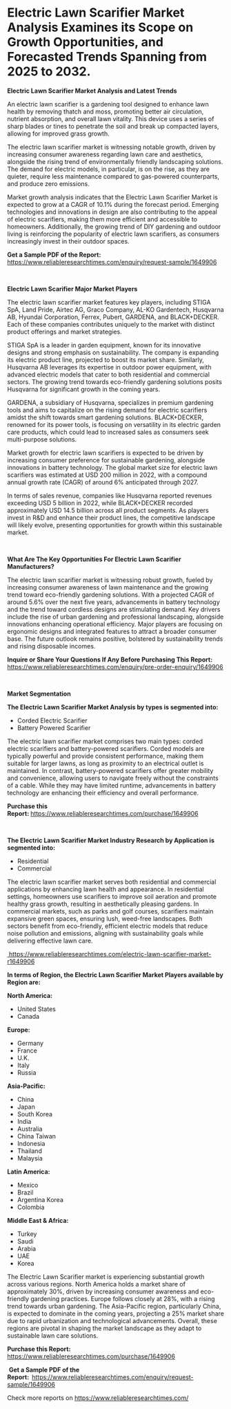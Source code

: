 <p><h1>Electric Lawn Scarifier Market Analysis Examines its Scope on Growth Opportunities, and Forecasted Trends Spanning from 2025 to 2032.</h1></p><p><strong>Electric Lawn Scarifier Market Analysis and Latest Trends</strong></p>
<p><p>An electric lawn scarifier is a gardening tool designed to enhance lawn health by removing thatch and moss, promoting better air circulation, nutrient absorption, and overall lawn vitality. This device uses a series of sharp blades or tines to penetrate the soil and break up compacted layers, allowing for improved grass growth.</p><p>The electric lawn scarifier market is witnessing notable growth, driven by increasing consumer awareness regarding lawn care and aesthetics, alongside the rising trend of environmentally friendly landscaping solutions. The demand for electric models, in particular, is on the rise, as they are quieter, require less maintenance compared to gas-powered counterparts, and produce zero emissions. </p><p>Market growth analysis indicates that the Electric Lawn Scarifier Market is expected to grow at a CAGR of 10.1% during the forecast period. Emerging technologies and innovations in design are also contributing to the appeal of electric scarifiers, making them more efficient and accessible to homeowners. Additionally, the growing trend of DIY gardening and outdoor living is reinforcing the popularity of electric lawn scarifiers, as consumers increasingly invest in their outdoor spaces.</p></p>
<p><strong>Get a Sample PDF of the Report:&nbsp;</strong> <a href="https://www.reliableresearchtimes.com/enquiry/request-sample/1649906?utm_campaign=3576&utm_medium=2&utm_source=Github&utm_content=ia&utm_term=08042025&utm_id=electric-lawn-scarifier">https://www.reliableresearchtimes.com/enquiry/request-sample/1649906</a></p>
<p>&nbsp;</p>
<p><strong>Electric Lawn Scarifier Major Market Players</strong></p>
<p><p>The electric lawn scarifier market features key players, including STIGA SpA, Land Pride, Airtec AG, Graco Company, AL-KO Gardentech, Husqvarna AB, Hyundai Corporation, Ferrex, Pubert, GARDENA, and BLACK+DECKER. Each of these companies contributes uniquely to the market with distinct product offerings and market strategies.</p><p>STIGA SpA is a leader in garden equipment, known for its innovative designs and strong emphasis on sustainability. The company is expanding its electric product line, projected to boost its market share. Similarly, Husqvarna AB leverages its expertise in outdoor power equipment, with advanced electric models that cater to both residential and commercial sectors. The growing trend towards eco-friendly gardening solutions posits Husqvarna for significant growth in the coming years.</p><p>GARDENA, a subsidiary of Husqvarna, specializes in premium gardening tools and aims to capitalize on the rising demand for electric scarifiers amidst the shift towards smart gardening solutions. BLACK+DECKER, renowned for its power tools, is focusing on versatility in its electric garden care products, which could lead to increased sales as consumers seek multi-purpose solutions.</p><p>Market growth for electric lawn scarifiers is expected to be driven by increasing consumer preference for sustainable gardening, alongside innovations in battery technology. The global market size for electric lawn scarifiers was estimated at USD 200 million in 2022, with a compound annual growth rate (CAGR) of around 6% anticipated through 2027.</p><p>In terms of sales revenue, companies like Husqvarna reported revenues exceeding USD 5 billion in 2022, while BLACK+DECKER recorded approximately USD 14.5 billion across all product segments. As players invest in R&D and enhance their product lines, the competitive landscape will likely evolve, presenting opportunities for growth within this sustainable market.</p></p>
<p>&nbsp;</p>
<p><strong>What Are The Key Opportunities For Electric Lawn Scarifier Manufacturers?</strong></p>
<p><p>The electric lawn scarifier market is witnessing robust growth, fueled by increasing consumer awareness of lawn maintenance and the growing trend toward eco-friendly gardening solutions. With a projected CAGR of around 5.6% over the next five years, advancements in battery technology and the trend toward cordless designs are stimulating demand. Key drivers include the rise of urban gardening and professional landscaping, alongside innovations enhancing operational efficiency. Major players are focusing on ergonomic designs and integrated features to attract a broader consumer base. The future outlook remains positive, bolstered by sustainability trends and rising disposable incomes.</p></p>
<p><strong>Inquire or Share Your Questions If Any Before Purchasing This Report:</strong> <a href="https://www.reliableresearchtimes.com/enquiry/pre-order-enquiry/1649906?utm_campaign=3576&utm_medium=2&utm_source=Github&utm_content=ia&utm_term=08042025&utm_id=electric-lawn-scarifier">https://www.reliableresearchtimes.com/enquiry/pre-order-enquiry/1649906</a></p>
<p>&nbsp;</p>
<p><strong>Market Segmentation</strong></p>
<p><strong>The Electric Lawn Scarifier Market Analysis by types is segmented into:</strong></p>
<p><ul><li>Corded Electric Scarifier</li><li>Battery Powered Scarifier</li></ul></p>
<p><p>The electric lawn scarifier market comprises two main types: corded electric scarifiers and battery-powered scarifiers. Corded models are typically powerful and provide consistent performance, making them suitable for larger lawns, as long as proximity to an electrical outlet is maintained. In contrast, battery-powered scarifiers offer greater mobility and convenience, allowing users to navigate freely without the constraints of a cable. While they may have limited runtime, advancements in battery technology are enhancing their efficiency and overall performance.</p></p>
<p><strong>Purchase this Report:&nbsp;</strong><a href="https://www.reliableresearchtimes.com/purchase/1649906?utm_campaign=3576&utm_medium=2&utm_source=Github&utm_content=ia&utm_term=08042025&utm_id=electric-lawn-scarifier">https://www.reliableresearchtimes.com/purchase/1649906</a></p>
<p>&nbsp;</p>
<p><strong>The Electric Lawn Scarifier Market Industry Research by Application is segmented into:</strong></p>
<p><ul><li>Residential</li><li>Commercial</li></ul></p>
<p><p>The electric lawn scarifier market serves both residential and commercial applications by enhancing lawn health and appearance. In residential settings, homeowners use scarifiers to improve soil aeration and promote healthy grass growth, resulting in aesthetically pleasing gardens. In commercial markets, such as parks and golf courses, scarifiers maintain expansive green spaces, ensuring lush, weed-free landscapes. Both sectors benefit from eco-friendly, efficient electric models that reduce noise pollution and emissions, aligning with sustainability goals while delivering effective lawn care.</p></p>
<p><a href="https://www.reliableresearchtimes.com/electric-lawn-scarifier-market-r1649906?utm_campaign=3576&utm_medium=2&utm_source=Github&utm_content=ia&utm_term=08042025&utm_id=electric-lawn-scarifier">&nbsp;https://www.reliableresearchtimes.com/electric-lawn-scarifier-market-r1649906</a></p>
<p><strong>In terms of Region, the Electric Lawn Scarifier Market Players available by Region are:</strong></p>
<p>
    <p> <strong> North America: </strong>
        <ul>
            <li>United States</li>
            <li>Canada</li>
        </ul>
        </p> 
    <p> <strong> Europe: </strong>
        <ul>
            <li>Germany</li>
            <li>France</li>
            <li>U.K.</li>
            <li>Italy</li>
            <li>Russia</li>
        </ul>
        </p> 
    <p> <strong> Asia-Pacific: </strong>
        <ul>
            <li>China</li>
            <li>Japan</li>
            <li>South Korea</li>
            <li>India</li>
            <li>Australia</li>
            <li>China Taiwan</li>
            <li>Indonesia</li>
            <li>Thailand</li>
            <li>Malaysia</li>
        </ul>
        </p> 
    <p> <strong> Latin America: </strong>
        <ul>
            <li>Mexico</li>
            <li>Brazil</li>
            <li>Argentina Korea</li>
            <li>Colombia</li>
        </ul>
        </p> 
    <p> <strong> Middle East & Africa: </strong>
        <ul>
            <li>Turkey</li>
            <li>Saudi</li>
            <li>Arabia</li>
            <li>UAE</li>
            <li>Korea</li>
        </ul>
    </p>
    </p>
<p><p>The Electric Lawn Scarifier market is experiencing substantial growth across various regions. North America holds a market share of approximately 30%, driven by increasing consumer awareness and eco-friendly gardening practices. Europe follows closely at 28%, with a rising trend towards urban gardening. The Asia-Pacific region, particularly China, is expected to dominate in the coming years, projecting a 25% market share due to rapid urbanization and technological advancements. Overall, these regions are pivotal in shaping the market landscape as they adapt to sustainable lawn care solutions.</p></p>
<p><strong>Purchase this Report: </strong><a href="https://www.reliableresearchtimes.com/purchase/1649906?utm_campaign=3576&utm_medium=2&utm_source=Github&utm_content=ia&utm_term=08042025&utm_id=electric-lawn-scarifier">https://www.reliableresearchtimes.com/purchase/1649906</a></p>
<p>&nbsp;<strong>Get a Sample PDF of the Report:&nbsp;&nbsp;</strong><a href="https://www.reliableresearchtimes.com/enquiry/request-sample/1649906?utm_campaign=3576&utm_medium=2&utm_source=Github&utm_content=ia&utm_term=08042025&utm_id=electric-lawn-scarifier">https://www.reliableresearchtimes.com/enquiry/request-sample/1649906</a></p>
<p><strong></strong></p>
<p>Check more reports on <a href="https://www.reliableresearchtimes.com/?utm_campaign=3576&utm_medium=2&utm_source=Github&utm_content=ia&utm_term=08042025&utm_id=electric-lawn-scarifier">https://www.reliableresearchtimes.com/</a></p>